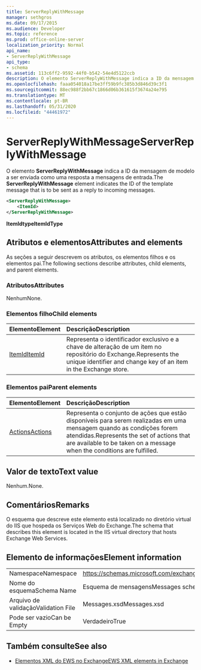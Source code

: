 ```yaml
---
title: ServerReplyWithMessage
manager: sethgros
ms.date: 09/17/2015
ms.audience: Developer
ms.topic: reference
ms.prod: office-online-server
localization_priority: Normal
api_name:
- ServerReplyWithMessage
api_type:
- schema
ms.assetid: 113c6ff2-9592-44f0-b542-54e4d5122ccb
description: O elemento ServerReplyWithMessage indica a ID da mensagem de modelo a ser enviada como uma resposta a mensagens de entrada.
ms.openlocfilehash: faaa054018a17be3ff59b9fc385b3d846d39c3f1
ms.sourcegitcommit: 88ec988f2bb67c1866d06b361615f3674a24e795
ms.translationtype: MT
ms.contentlocale: pt-BR
ms.lasthandoff: 05/31/2020
ms.locfileid: "44461972"
---
```

# <a name="serverreplywithmessage"></a><span data-ttu-id="71f93-103">ServerReplyWithMessage</span><span class="sxs-lookup"><span data-stu-id="71f93-103">ServerReplyWithMessage</span></span>

<span data-ttu-id="71f93-104">O elemento **ServerReplyWithMessage** indica a ID da mensagem de modelo a ser enviada como uma resposta a mensagens de entrada.</span><span class="sxs-lookup"><span data-stu-id="71f93-104">The **ServerReplyWithMessage** element indicates the ID of the template message that is to be sent as a reply to incoming messages.</span></span> 
  
```XML
<ServerReplyWithMessage>
    <ItemId>
</ServerReplyWithMessage>
```

 <span data-ttu-id="71f93-105">**ItemIdtype**</span><span class="sxs-lookup"><span data-stu-id="71f93-105">**ItemIdType**</span></span>
## <a name="attributes-and-elements"></a><span data-ttu-id="71f93-106">Atributos e elementos</span><span class="sxs-lookup"><span data-stu-id="71f93-106">Attributes and elements</span></span>

<span data-ttu-id="71f93-107">As seções a seguir descrevem os atributos, os elementos filhos e os elementos pai.</span><span class="sxs-lookup"><span data-stu-id="71f93-107">The following sections describe attributes, child elements, and parent elements.</span></span>
  
### <a name="attributes"></a><span data-ttu-id="71f93-108">Atributos</span><span class="sxs-lookup"><span data-stu-id="71f93-108">Attributes</span></span>

<span data-ttu-id="71f93-109">Nenhum</span><span class="sxs-lookup"><span data-stu-id="71f93-109">None.</span></span>
  
### <a name="child-elements"></a><span data-ttu-id="71f93-110">Elementos filho</span><span class="sxs-lookup"><span data-stu-id="71f93-110">Child elements</span></span>

|<span data-ttu-id="71f93-111">**Elemento**</span><span class="sxs-lookup"><span data-stu-id="71f93-111">**Element**</span></span>|<span data-ttu-id="71f93-112">**Descrição**</span><span class="sxs-lookup"><span data-stu-id="71f93-112">**Description**</span></span>|
|:-----|:-----|
|[<span data-ttu-id="71f93-113">ItemId</span><span class="sxs-lookup"><span data-stu-id="71f93-113">ItemId</span></span>](itemid.md) <br/> |<span data-ttu-id="71f93-114">Representa o identificador exclusivo e a chave de alteração de um item no repositório do Exchange.</span><span class="sxs-lookup"><span data-stu-id="71f93-114">Represents the unique identifier and change key of an item in the Exchange store.</span></span>  <br/> |
   
### <a name="parent-elements"></a><span data-ttu-id="71f93-115">Elementos pai</span><span class="sxs-lookup"><span data-stu-id="71f93-115">Parent elements</span></span>

|<span data-ttu-id="71f93-116">**Elemento**</span><span class="sxs-lookup"><span data-stu-id="71f93-116">**Element**</span></span>|<span data-ttu-id="71f93-117">**Descrição**</span><span class="sxs-lookup"><span data-stu-id="71f93-117">**Description**</span></span>|
|:-----|:-----|
|[<span data-ttu-id="71f93-118">Actions</span><span class="sxs-lookup"><span data-stu-id="71f93-118">Actions</span></span>](actions.md) <br/> |<span data-ttu-id="71f93-119">Representa o conjunto de ações que estão disponíveis para serem realizadas em uma mensagem quando as condições forem atendidas.</span><span class="sxs-lookup"><span data-stu-id="71f93-119">Represents the set of actions that are available to be taken on a message when the conditions are fulfilled.</span></span>  <br/> |
   
## <a name="text-value"></a><span data-ttu-id="71f93-120">Valor de texto</span><span class="sxs-lookup"><span data-stu-id="71f93-120">Text value</span></span>

<span data-ttu-id="71f93-121">Nenhum.</span><span class="sxs-lookup"><span data-stu-id="71f93-121">None.</span></span>
  
## <a name="remarks"></a><span data-ttu-id="71f93-122">Comentários</span><span class="sxs-lookup"><span data-stu-id="71f93-122">Remarks</span></span>

<span data-ttu-id="71f93-123">O esquema que descreve este elemento está localizado no diretório virtual do IIS que hospeda os Serviços Web do Exchange.</span><span class="sxs-lookup"><span data-stu-id="71f93-123">The schema that describes this element is located in the IIS virtual directory that hosts Exchange Web Services.</span></span>
  
## <a name="element-information"></a><span data-ttu-id="71f93-124">Elemento de informações</span><span class="sxs-lookup"><span data-stu-id="71f93-124">Element information</span></span>

|||
|:-----|:-----|
|<span data-ttu-id="71f93-125">Namespace</span><span class="sxs-lookup"><span data-stu-id="71f93-125">Namespace</span></span>  <br/> |https://schemas.microsoft.com/exchange/services/2006/messages  <br/> |
|<span data-ttu-id="71f93-126">Nome do esquema</span><span class="sxs-lookup"><span data-stu-id="71f93-126">Schema Name</span></span>  <br/> |<span data-ttu-id="71f93-127">Esquema de mensagens</span><span class="sxs-lookup"><span data-stu-id="71f93-127">Messages schema</span></span>  <br/> |
|<span data-ttu-id="71f93-128">Arquivo de validação</span><span class="sxs-lookup"><span data-stu-id="71f93-128">Validation File</span></span>  <br/> |<span data-ttu-id="71f93-129">Messages.xsd</span><span class="sxs-lookup"><span data-stu-id="71f93-129">Messages.xsd</span></span>  <br/> |
|<span data-ttu-id="71f93-130">Pode ser vazio</span><span class="sxs-lookup"><span data-stu-id="71f93-130">Can be Empty</span></span>  <br/> |<span data-ttu-id="71f93-131">Verdadeiro</span><span class="sxs-lookup"><span data-stu-id="71f93-131">True</span></span>  <br/> |
   
## <a name="see-also"></a><span data-ttu-id="71f93-132">Também consulte</span><span class="sxs-lookup"><span data-stu-id="71f93-132">See also</span></span>



- [<span data-ttu-id="71f93-133">Elementos XML do EWS no Exchange</span><span class="sxs-lookup"><span data-stu-id="71f93-133">EWS XML elements in Exchange</span></span>](ews-xml-elements-in-exchange.md)

